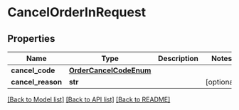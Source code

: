 # CancelOrderInRequest

## Properties
Name | Type | Description | Notes
------------ | ------------- | ------------- | -------------
**cancel_code** | [**OrderCancelCodeEnum**](OrderCancelCodeEnum.md) |  | 
**cancel_reason** | **str** |  | [optional] 

[[Back to Model list]](../README.md#documentation-for-models) [[Back to API list]](../README.md#documentation-for-api-endpoints) [[Back to README]](../README.md)

